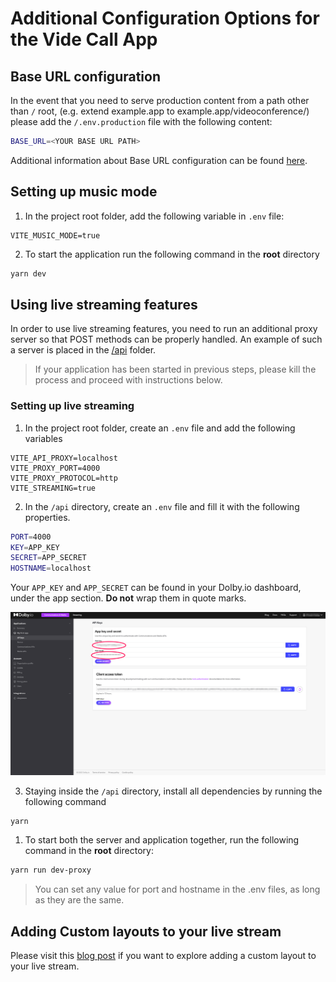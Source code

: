 # Additional Configuration Options for the Vide Call App

## Base URL configuration

In the event that you need to serve production content from a path other than `/` root, (e.g. extend example.app to example.app/videoconference/) please add the `/.env.production` file with the following content:

```bash
BASE_URL=<YOUR BASE URL PATH>
```

Additional information about Base URL configuration can be found [here](https://vitejs.dev/config/shared-options.html#base).

## Setting up music mode

1. In the project root folder, add the following variable in `.env` file:

```env
VITE_MUSIC_MODE=true
```

2. To start the application run the following command in the **root** directory

```bash
yarn dev
```

## Using live streaming features

In order to use live streaming features, you need to run an additional proxy server so that POST methods can be properly handled. An example of such a server is placed in the [/api](api/) folder.

> If your application has been started in previous steps, please kill the process and proceed with instructions below.

### Setting up live streaming

1. In the project root folder, create an `.env` file and add the following variables

```env
VITE_API_PROXY=localhost
VITE_PROXY_PORT=4000
VITE_PROXY_PROTOCOL=http
VITE_STREAMING=true
```

2. In the `/api` directory, create an `.env` file and fill it with the following properties.

```bash
PORT=4000
KEY=APP_KEY
SECRET=APP_SECRET
HOSTNAME=localhost
```

Your `APP_KEY` and `APP_SECRET` can be found in your Dolby.io dashboard, under the app section. **Do not** wrap them in quote marks.

![Keys and secrets](documentation/assets/app_keys.png)

3. Staying inside the `/api` directory, install all dependencies by running the following command

```bash
yarn
```

1. To start both the server and application together, run the following command in the **root** directory:

```bash
yarn run dev-proxy
```

>You can set any value for port and hostname in the .env files, as long as they are the same.

## Adding Custom layouts to your live stream

Please visit this [blog post](https://dolby.io/blog/creating-a-custom-mixer-layout-for-streaming-a-conference/) if you want to explore adding a custom layout to your live stream.
